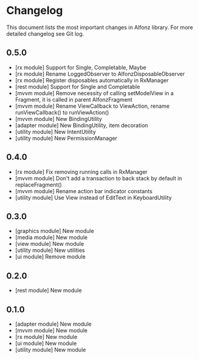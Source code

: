 Changelog
=========

This document lists the most important changes in Alfonz library. For more detailed changelog see Git log.


0.5.0
-----

* [rx module] Support for Single, Completable, Maybe
* [rx module] Rename LoggedObserver to AlfonzDisposableObserver
* [rx module] Register disposables automatically in RxManager
* [rest module] Support for Single and Completable
* [mvvm module] Remove necessity of calling setModelView in a Fragment, it is called in parent AlfonzFragment
* [mvvm module] Rename ViewCallback to ViewAction, rename runViewCallback() to runViewAction()
* [mvvm module] New BindingUtility
* [adapter module] New BindingUtility, item decoration
* [utility module] New IntentUtility
* [utility module] New PermissionManager


0.4.0
-----

* [rx module] Fix removing running calls in RxManager
* [mvvm module] Don't add a transaction to back stack by default in replaceFragment()
* [mvvm module] Rename action bar indicator constants
* [utility module] Use View instead of EditText in KeyboardUtility


0.3.0
-----

* [graphics module] New module
* [media module] New module
* [view module] New module
* [utility module] New utilities
* [ui module] Remove module


0.2.0
-----

* [rest module] New module


0.1.0
-----

* [adapter module] New module
* [mvvm module] New module
* [rx module] New module
* [ui module] New module
* [utility module] New module
